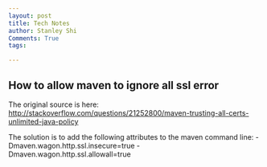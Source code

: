 ```yaml
---
layout: post
title: Tech Notes
author: Stanley Shi
Comments: True
tags: 

---
```


## How to allow maven to ignore all ssl error
The original source is here: http://stackoverflow.com/questions/21252800/maven-trusting-all-certs-unlimited-java-policy

The solution is to add the following attributes to the maven command line: 
  -Dmaven.wagon.http.ssl.insecure=true -Dmaven.wagon.http.ssl.allowall=true
  
